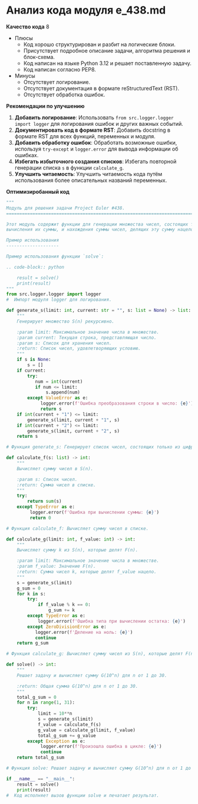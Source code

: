 # Анализ кода модуля e_438.md

**Качество кода**
8
- Плюсы
    - Код хорошо структурирован и разбит на логические блоки.
    - Присутствует подробное описание задачи, алгоритма решения и блок-схема.
    - Код написан на языке Python 3.12 и решает поставленную задачу.
    -  Код написан согласно PEP8.
- Минусы
    -  Отсутствует логирование.
    -  Отсутствует документация в формате reStructuredText (RST).
    -  Отсутствует обработка ошибок.

**Рекомендации по улучшению**

1. **Добавить логирование**: Использовать `from src.logger.logger import logger` для логирования ошибок и других важных событий.
2. **Документировать код в формате RST**: Добавить docstring в формате RST для всех функций, переменных и модуля.
3. **Добавить обработку ошибок**: Обработать возможные ошибки, используя `try-except` и `logger.error` для вывода информации об ошибках.
4. **Избегать избыточного создания списков**: Избегать повторной генерации списка `s` в функции `calculate_g`.
5. **Улучшить читаемость**: Улучшить читаемость кода путём использования более описательных названий переменных.

**Оптимизиробанный код**

```python
"""
Модуль для решения задачи Project Euler #438.
=========================================================================================

Этот модуль содержит функции для генерации множества чисел, состоящих только из цифр 1 и 2,
вычисления их суммы, и нахождения суммы чисел, делящих эту сумму нацело.

Пример использования
--------------------

Пример использования функции `solve`:

.. code-block:: python

    result = solve()
    print(result)
"""
from src.logger.logger import logger
#  Импорт модуля logger для логирования.

def generate_s(limit: int, current: str = "", s: list = None) -> list:
    """
    Генерирует множество S(n) рекурсивно.

    :param limit: Максимальное значение числа в множестве.
    :param current: Текущая строка, представляющая число.
    :param s: Список для хранения чисел.
    :return: Список чисел, удовлетворяющих условию.
    """
    if s is None:
        s = []
    if current:
        try:
           num = int(current)
           if num <= limit:
               s.append(num)
        except ValueError as e:
             logger.error(f'Ошибка преобразования строки в число: {e}')
             return s
    if int(current + "1") <= limit:
        generate_s(limit, current + "1", s)
    if int(current + "2") <= limit:
        generate_s(limit, current + "2", s)
    return s

# Функция generate_s: Генерирует список чисел, состоящих только из цифр 1 и 2, рекурсивно.

def calculate_f(s: list) -> int:
    """
    Вычисляет сумму чисел в S(n).

    :param s: Список чисел.
    :return: Сумма чисел в списке.
    """
    try:
        return sum(s)
    except TypeError as e:
         logger.error(f'Ошибка при вычислении суммы: {e}')
         return 0

# Функция calculate_f: Вычисляет сумму чисел в списке.

def calculate_g(limit: int, f_value: int) -> int:
    """
    Вычисляет сумму k из S(n), которые делят F(n).

    :param limit: Максимальное значение числа в множестве.
    :param f_value: Значение F(n).
    :return: Сумма чисел k, которые делят f_value нацело.
    """
    s = generate_s(limit)
    g_sum = 0
    for k in s:
        try:
            if f_value % k == 0:
                g_sum += k
        except TypeError as e:
            logger.error(f'Ошибка типа при вычислении остатка: {e}')
        except ZeroDivisionError as e:
           logger.error(f'Деление на ноль: {e}')
           continue
    return g_sum

# Функция calculate_g: Вычисляет сумму чисел из S(n), которые делят F(n) нацело.

def solve() -> int:
    """
    Решает задачу и вычисляет сумму G(10^n) для n от 1 до 30.

    :return: Общая сумма G(10^n) для n от 1 до 30.
    """
    total_g_sum = 0
    for n in range(1, 31):
        try:
            limit = 10**n
            s = generate_s(limit)
            f_value = calculate_f(s)
            g_value = calculate_g(limit, f_value)
            total_g_sum += g_value
        except Exception as e:
             logger.error(f'Произошла ошибка в цикле: {e}')
             continue
    return total_g_sum

# Функция solve: Решает задачу и вычисляет сумму G(10^n) для n от 1 до 30.

if __name__ == "__main__":
    result = solve()
    print(result)
#  Код исполняет вызов функции solve и печатает результат.
```